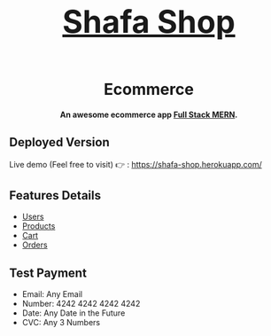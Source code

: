 <h1 align="center">
  <br>
  <a href="https://shafa-shop.herokuapp.com/"><h1>Shafa Shop</h1></a>
  <br>
  Ecommerce
  <br>
</h1>

<h4 align="center">An awesome ecommerce app  <a href="https://nodejs.org/en/" target="_blank"> Full Stack MERN</a>.</h4>

## Deployed Version

Live demo (Feel free to visit) 👉 : https://shafa-shop.herokuapp.com/

## Features Details

- [Users](#users)
- [Products](#products)
- [Cart](#cart)
- [Orders](#orders)

## Test Payment

- Email: Any Email
- Number: 4242 4242 4242 4242
- Date: Any Date in the Future
- CVC: Any 3 Numbers
